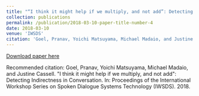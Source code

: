 ```yaml
---
title: "“I think it might help if we multiply, and not add”: Detecting Indirectness in Conversation"
collection: publications
permalink: /publication/2018-03-10-paper-title-number-4
date: 2018-03-10
venue: 'IWSDS'
citation: 'Goel, Pranav, Yoichi Matsuyama, Michael Madaio, and Justine Cassell. "I think it might help if we multiply, and not add": Detecting Indirectness in Conversation. In: Proceedings of the International Workshop Series on Spoken Dialogue Systems Technology (IWSDS). 2018.'
---
```


[Download paper here](https://pranav-goel.github.io/files/Cam_Ready_Detecting_Indirectness_in_Conversations.pdf)

Recommended citation: Goel, Pranav, Yoichi Matsuyama, Michael Madaio, and Justine Cassell. "I think it might help if we multiply, and not add": Detecting Indirectness in Conversation. In: Proceedings of the International Workshop Series on Spoken Dialogue Systems Technology (IWSDS). 2018.
